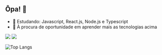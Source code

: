## Ôpa! 👋

- 🌱 Estudando: Javascript, React.js, Node.js e Typescript
- 👋 À procura de oportunidade em aprender mais as tecnologias acima


[<img src="https://img.shields.io/badge/linkedin-%230077B5.svg?&style=for-the-badge&logo=linkedin&logoColor=white" />](https://linkedin.com/in/pedropaulodf)
[<img src="https://img.shields.io/badge/gmail-%23D14836.svg?&style=for-the-badge&logo=gmail&logoColor=white" />](mailto:pedropaulotj@gmail.com)

![Top Langs](https://github-readme-stats.vercel.app/api/top-langs/?username=pedropaulodf&layout=compact&custom_title=O%20que%20mais%20estudei%20até%20agora:)
